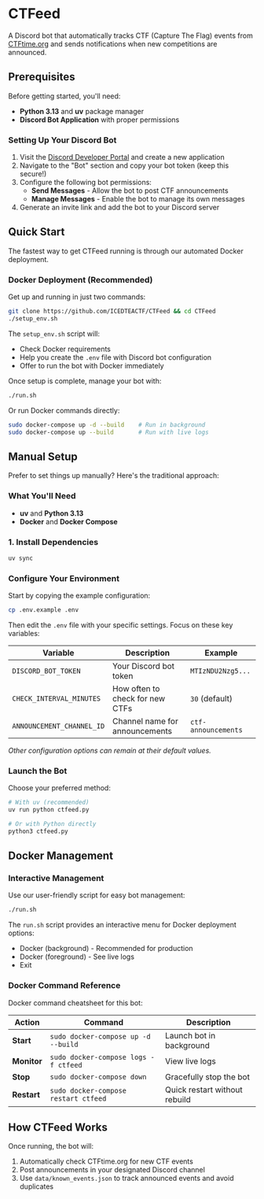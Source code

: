# CTFeed

A Discord bot that automatically tracks CTF (Capture The Flag) events from [CTFtime.org](https://ctftime.org) and sends notifications when new competitions are announced.

## Prerequisites

Before getting started, you'll need:

- **Python 3.13** and **uv** package manager
- **Discord Bot Application** with proper permissions

### Setting Up Your Discord Bot

1. Visit the [Discord Developer Portal](https://discord.com/developers/applications) and create a new application
2. Navigate to the "Bot" section and copy your bot token (keep this secure!)
3. Configure the following bot permissions:
   - **Send Messages** - Allow the bot to post CTF announcements
   - **Manage Messages** - Enable the bot to manage its own messages
4. Generate an invite link and add the bot to your Discord server

## Quick Start

The fastest way to get CTFeed running is through our automated Docker deployment.

### Docker Deployment (Recommended)

Get up and running in just two commands:

```bash
git clone https://github.com/ICEDTEACTF/CTFeed && cd CTFeed
./setup_env.sh
```

The `setup_env.sh` script will:
- Check Docker requirements
- Help you create the `.env` file with Discord bot configuration
- Offer to run the bot with Docker immediately

Once setup is complete, manage your bot with:
```bash
./run.sh
```

Or run Docker commands directly:
```bash
sudo docker-compose up -d --build    # Run in background
sudo docker-compose up --build       # Run with live logs
```

## Manual Setup

Prefer to set things up manually? Here's the traditional approach:

### What You'll Need
- **uv** and **Python 3.13**
- **Docker** and **Docker Compose**

### 1. Install Dependencies

```bash
uv sync
```

### Configure Your Environment

Start by copying the example configuration:
```bash
cp .env.example .env
```

Then edit the `.env` file with your specific settings. Focus on these key variables:

| Variable | Description | Example |
|----------|-------------|---------|
| `DISCORD_BOT_TOKEN` | Your Discord bot token | `MTIzNDU2Nzg5...` |
| `CHECK_INTERVAL_MINUTES` | How often to check for new CTFs | `30` (default) |
| `ANNOUNCEMENT_CHANNEL_ID` | Channel name for announcements | `ctf-announcements` |

*Other configuration options can remain at their default values.*

### Launch the Bot
Choose your preferred method:

```bash
# With uv (recommended)
uv run python ctfeed.py

# Or with Python directly
python3 ctfeed.py
```

## Docker Management

### Interactive Management
Use our user-friendly script for easy bot management:
```bash
./run.sh
```

The `run.sh` script provides an interactive menu for Docker deployment options:
- Docker (background) - Recommended for production
- Docker (foreground) - See live logs
- Exit

### Docker Command Reference

Docker command cheatsheet for this bot:

| Action | Command | Description |
|--------|---------|-------------|
| **Start** | `sudo docker-compose up -d --build` | Launch bot in background |
| **Monitor** | `sudo docker-compose logs -f ctfeed` | View live logs |
| **Stop** | `sudo docker-compose down` | Gracefully stop the bot |
| **Restart** | `sudo docker-compose restart ctfeed` | Quick restart without rebuild |

## How CTFeed Works

Once running, the bot will:

1. Automatically check CTFtime.org for new CTF events
2. Post announcements in your designated Discord channel
3. Use `data/known_events.json` to track announced events and avoid duplicates